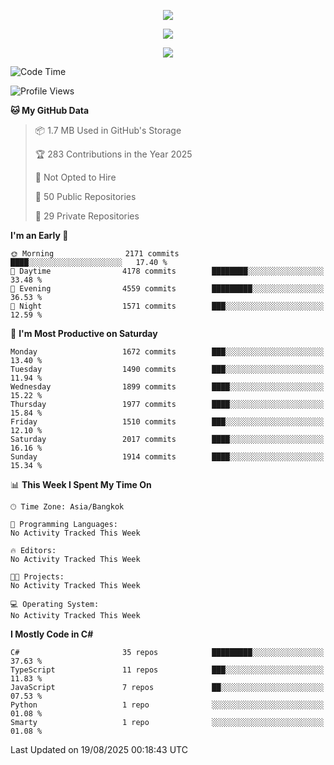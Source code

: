 <p align="center">
  <a href="say-hi.gif"> 
    <img align="center" src="say-hi.gif"/>
  </a>
</p>
<p align="center">
  <a href="https://github.com/htthinh1999">
    <img align="center" src="https://github-readme-stats-kappa-pink.vercel.app/api?username=htthinh1999&show_icons=true&count_private=true&theme=dracula"/>
  </a>
</p>
<p align="center">
  <a href="https://github.com/htthinh1999">
    <img src="https://github-readme-stats-kappa-pink.vercel.app/api/top-langs/?username=htthinh1999&layout=compact&langs_count=6&count_private=true&hide=tsql,hlsl,glsl,shaderlab&theme=dracula"/>
  </a>
</p>

<!--START_SECTION:waka-->
![Code Time](http://img.shields.io/badge/Code%20Time-0%20secs-blue)

![Profile Views](http://img.shields.io/badge/Profile%20Views-1-blue)

**🐱 My GitHub Data** 

> 📦 1.7 MB Used in GitHub's Storage 
 > 
> 🏆 283 Contributions in the Year 2025
 > 
> 🚫 Not Opted to Hire
 > 
> 📜 50 Public Repositories 
 > 
> 🔑 29 Private Repositories 
 > 
**I'm an Early 🐤** 

```text
🌞 Morning                2171 commits        ████░░░░░░░░░░░░░░░░░░░░░   17.40 % 
🌆 Daytime                4178 commits        ████████░░░░░░░░░░░░░░░░░   33.48 % 
🌃 Evening                4559 commits        █████████░░░░░░░░░░░░░░░░   36.53 % 
🌙 Night                  1571 commits        ███░░░░░░░░░░░░░░░░░░░░░░   12.59 % 
```
📅 **I'm Most Productive on Saturday** 

```text
Monday                   1672 commits        ███░░░░░░░░░░░░░░░░░░░░░░   13.40 % 
Tuesday                  1490 commits        ███░░░░░░░░░░░░░░░░░░░░░░   11.94 % 
Wednesday                1899 commits        ████░░░░░░░░░░░░░░░░░░░░░   15.22 % 
Thursday                 1977 commits        ████░░░░░░░░░░░░░░░░░░░░░   15.84 % 
Friday                   1510 commits        ███░░░░░░░░░░░░░░░░░░░░░░   12.10 % 
Saturday                 2017 commits        ████░░░░░░░░░░░░░░░░░░░░░   16.16 % 
Sunday                   1914 commits        ████░░░░░░░░░░░░░░░░░░░░░   15.34 % 
```


📊 **This Week I Spent My Time On** 

```text
🕑︎ Time Zone: Asia/Bangkok

💬 Programming Languages: 
No Activity Tracked This Week

🔥 Editors: 
No Activity Tracked This Week

🐱‍💻 Projects: 
No Activity Tracked This Week

💻 Operating System: 
No Activity Tracked This Week
```

**I Mostly Code in C#** 

```text
C#                       35 repos            █████████░░░░░░░░░░░░░░░░   37.63 % 
TypeScript               11 repos            ███░░░░░░░░░░░░░░░░░░░░░░   11.83 % 
JavaScript               7 repos             ██░░░░░░░░░░░░░░░░░░░░░░░   07.53 % 
Python                   1 repo              ░░░░░░░░░░░░░░░░░░░░░░░░░   01.08 % 
Smarty                   1 repo              ░░░░░░░░░░░░░░░░░░░░░░░░░   01.08 % 
```




 Last Updated on 19/08/2025 00:18:43 UTC
<!--END_SECTION:waka-->
